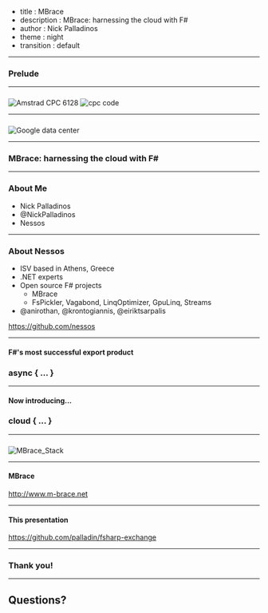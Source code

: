 ﻿- title : MBrace
- description : MBrace: harnessing the cloud with F#
- author : Nick Palladinos
- theme : night
- transition : default

***

### Prelude

***

###

![Amstrad CPC 6128](images/amstrad_cpc_6128.png)
![cpc code](images/cpc_code.png)

***

### 

![Google data center](images/ff_googleinfrastructure3_f.jpg)


***

### MBrace: harnessing the cloud with F# 

***

### About Me

- Nick Palladinos 
- @NickPalladinos
- Nessos 

---

### About Nessos

- ISV based in Athens, Greece
- .NET experts
- Open source F# projects
  - MBrace
  - FsPickler, Vagabond, LinqOptimizer, GpuLinq, Streams
- @anirothan, @krontogiannis, @eiriktsarpalis

https://github.com/nessos

***


#### F#'s  most successful export product

### async { ... }

***

#### Now introducing...

### cloud { ... }

***


###

![MBrace_Stack](images/MBraceStack.png)

***

#### MBrace 

http://www.m-brace.net

***

#### This presentation

https://github.com/palladin/fsharp-exchange

***

### Thank you!

***

## Questions?

